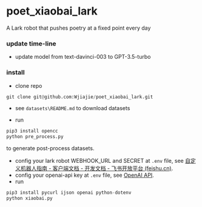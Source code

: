 # poet_xiaobai_lark
A Lark robot that pushes poetry at a fixed point every day

### update time-line

* update model from text-davinci-003 to GPT-3.5-turbo



### install

* clone repo

```python
git clone git@github.com:Wjiajie/poet_xiaobai_lark.git

```

* see `datasets\README.md` to download datasets

* run

```python
pip3 install opencc
python pre_process.py
```

to generate post-process datasets.

* config your lark robot WEBHOOK_URL and SECRET at `.env` file, see [自定义机器人指南 - 客户端文档 - 开发文档 - 飞书开放平台 (feishu.cn)](https://open.feishu.cn/document/ukTMukTMukTM/ucTM5YjL3ETO24yNxkjN).
* config your openai-api key at `.env` file, see [OpenAI API](https://openai.com/api/).
* run

```python
pip3 install pycurl ijson openai python-dotenv
python xiaobai.py
```




